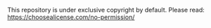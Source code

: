 This repository is under exclusive copyright by default. Please read: https://choosealicense.com/no-permission/
